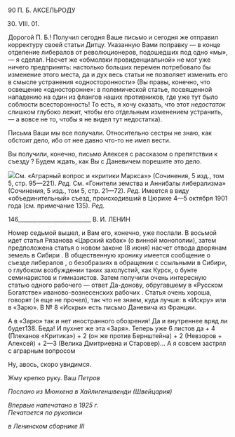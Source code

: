 90 П. Б. АКСЕЛЬРОДУ

30. VIII. 01.

Дорогой П. Б.! Получил сегодня Ваше письмо и сегодня же отправил корректуру своей статьи Дитцу. Указанную Вами поправку — в конце отделение либералов от революционеров, подошедших под одно «мы», — я сделал. Насчет же «обмолвки про­виденциальной» не мог уже ничего предпринять: настолько больших перемен потребо­вало бы изменение этого места, да и дух весь статьи не позволяет изменить его в смыс­ле устранения «односторонности» (Вы правы, конечно, что освещение «односторонне»: в полемической статье, посвященной нападению на один из флангов наших противни­ков, где уже тут было соблюсти всесторонность! То есть, я хочу сказать, что этот _не­достаток_ слишком глубоко лежит, чтобы его отдельным изменением устранить, — а вовсе не то, чтобы я не видел тут недостатка).

Письма Ваши мы все получали. Относительно сестры не знаю, как обстоит дело, ибо от нее давно что-то не имел вести.

Вы получили, конечно, письмо Алексея с рассказом о препятствии к съезду ? Бу­дем ждать, как Вы с Даневичем порешите это дело.

![](file:///C:/Users/bot32/AppData/Local/Temp/msohtmlclip1/01/clip_image001.png)См. «Аграрный вопрос и «критики Маркса»» (Сочинения, 5 изд., том 5, стр. 95—221). _Ред._ См. «Гонители земства и Аннибалы либерализма» (Сочинения, 5 изд., том 5, стр. 21—72). _Ред._ Имеется в виду «объединительный» съезд, происходивший в Цюрихе 4—5 октября 1901 года (см. примечание 135). _Ред._

  

146__________________________ В. И. ЛЕНИН

Номер седьмой вышел, и Вам его, конечно, уже послали. В восьмой идет статья Ря­занова «Царский кабак» (о винной монополии), затем предположена статья о новом за­коне (8 июня) насчет отвода дворянам земель в Сибири . В общественную хронику имеется сообщение о съезде либералов , о безобразиях в обращении с ссыльными в Сибири, о глубоком возбуждении таких захолустий, как Курск, о бунте семинаристов и гимназистов. Затем получили очень интересную статью одного рабочего — ответ Да-донову, обругавшему в «Русском Богатстве» иваново-вознесенских рабочих . Статья очень хороша, говорят (я еще не прочел), так что не знаем, куда лучше: в «Искру» или в «Зарю». В № 8 «Искры» есть письмо Даневича из Франции.

А в «Зарю» так и нет иностранного обозрения! Да и внутреннее вряд ли будет138. Бе­да! И пухнет же эта «Заря». Теперь уже 6 листов да + 4 (Плеханов «Критика») + 2 (он же против Бернштейна) + 2 (Невзоров + Алексей) + 2—3 (Велика Дмитриевна и Старо­вер)... А я совсем застрял с аграрным вопросом

Ну, авось, скоро увидимся.

Жму крепко руку. Ваш _Петров_

_Послано из Мюнхена в Хайлигеншвенди (Швейцария)_

_Впервые напечатано в 1925 г.                                                                    Печатается по рукописи_

_в Ленинском сборнике_ _III_
